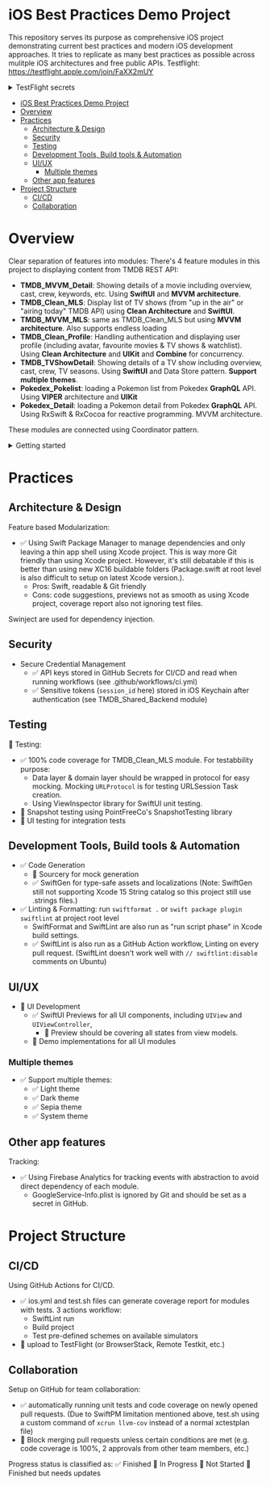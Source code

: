 iOS Best Practices Demo Project
=============================

This repository serves its purpose as  comprehensive iOS project demonstrating current best practices and modern iOS development approaches. It tries to replicate as many best practices as possible across mulitple iOS architectures and free public APIs. Testflight: https://testflight.apple.com/join/FaXX2mUY

<details>
<summary>TestFlight secrets</summary>

Please search for a Pokemon film and click on "Pocket Monster" keyword from detail page to enable Pokedex tab.

</details>

- [iOS Best Practices Demo Project](#ios-best-practices-demo-project)
- [Overview](#overview)
- [Practices](#practices)
  - [Architecture \& Design](#architecture--design)
  - [Security](#security)
  - [Testing](#testing)
  - [Development Tools, Build tools \& Automation](#development-tools-build-tools--automation)
  - [UI/UX](#uiux)
    - [Multiple themes](#multiple-themes)
  - [Other app features](#other-app-features)
- [Project Structure](#project-structure)
  - [CI/CD](#cicd)
  - [Collaboration](#collaboration)


# Overview 

Clear separation of features into modules: There's 4 feature modules in this project to displaying content from TMDB REST API:
- **TMDB_MVVM_Detail**: Showing details of a movie including overview, cast, crew, keywords, etc. Using **SwiftUI** and **MVVM architecture**. 
- **TMDB_Clean_MLS**: Display list of TV shows (from "up in the air" or "airing today" TMDB API) using **Clean Architecture** and **SwiftUI**.
- **TMDB_MVVM_MLS**: same as TMDB_Clean_MLS but using **MVVM architecture**. Also supports endless loading
- **TMDB_Clean_Profile**: Handling authentication and displaying user profile (including avatar, favourite movies & TV shows & watchlist). Using **Clean Architecture** and **UIKit** and **Combine** for concurrency.
- **TMDB_TVShowDetail**: Showing details of a TV show including overview, cast, crew, TV seasons. Using **SwiftUI** and Data Store pattern. **Support multiple themes**.
- **Pokedex_Pokelist**: loading a Pokemon list from Pokedex **GraphQL** API. Using **VIPER** architecture and **UIKit**
- **Pokedex_Detail**: loading a Pokemon detail from Pokedex **GraphQL** API. Using RxSwift & RxCocoa for reactive programming. MVVM architecture.

These modules are connected using Coordinator pattern.


<details>
<summary>Getting started</summary>
Create a xcconfig file with this pattern in Build.xcconfig:

```
TMDB_API_KEY=
PRODUCT_BUNDLE_IDENTIFIER=
```

Also adding a GoogleService-Info.plist file to the root of the project for Firebase Analytics. (Or setting the false flag in Rebuild/Rebuild/RebuildApp.swift to skip Firebase Analytics)

</details>

# Practices

## Architecture & Design

Feature based Modularization:
- ✅ Using Swift Package Manager to manage dependencies and only leaving a thin app shell using Xcode project. This is way more Git friendly than using Xcode project. However, it's still debatable if this is better than using new XC16 buildable folders (Package.swift at root level is also difficult to setup on latest Xcode version.). 
    - Pros: Swift, readable & Git friendly 
    - Cons: code suggestions, previews not as smooth as using Xcode project, coverage report also not ignoring test files.

Swinject are used for dependency injection.

## Security

- Secure Credential Management
    - ✅ API keys stored in GitHub Secrets for CI/CD and read when running workflows (see .github/workflows/ci.yml)
    - ✅ Sensitive tokens (`session_id` here) stored in iOS Keychain after authentication (see TMDB_Shared_Backend module)

## Testing

🚧 Testing: 
- ✅ 100% code coverage for TMDB_Clean_MLS module. For testabbility purpose:
    - Data layer & domain layer should be wrapped in protocol for easy mocking. Mocking `URLProtocol` is for testing URLSession Task creation.
    - Using ViewInspector library for SwiftUI unit testing.
- 🔴 Snapshot testing using PointFreeCo's SnapshotTesting library
- 🔴 UI testing for integration tests

## Development Tools, Build tools & Automation

- ✅ Code Generation
    - 🔴 Sourcery for mock generation
    - ✅ SwiftGen for type-safe assets and localizations (Note: SwiftGen still not supporting Xcode 15 String catalog so this project still use .strings files.)
- ✅ Linting & Formatting: run `swiftformat .` or `swift package plugin swiftlint` at project root level
  - SwiftFormat and SwiftLint are also run as "run script phase" in Xcode build settings.
  - ✅ SwiftLint is also run as a GitHub Action workflow, Linting on every pull request. (SwiftLint doesn't work well with `// swiftlint:disable` comments on Ubuntu)

## UI/UX

- 🚧 UI Development
    - ✅ SwiftUI Previews for all UI components, including `UIView` and `UIViewController`, 
        - 🚧 Preview should be covering all states from view models.
    - 🚧 Demo implementations for all UI modules

### Multiple themes

- ✅ Support multiple themes:
    - ✅ Light theme
    - ✅ Dark theme
    - ✅ Sepia theme
    - ✅ System theme

## Other app features

Tracking:
- ✅  Using Firebase Analytics for tracking events with abstraction to avoid direct dependency of each module.
  - GoogleService-Info.plist is ignored by Git and should be set as a secret in GitHub.

# Project Structure
## CI/CD

Using GitHub Actions for CI/CD.
- ✅ ios.yml and test.sh files can generate coverage report for modules with tests. 3 actions workflow:
  - SwiftLint run
  - Build project
  - Test pre-defined schemes on available simulators
- 🔴 upload to TestFlight (or BrowserStack, Remote Testkit, etc.)

## Collaboration

Setup on GitHub for team collaboration:
- ✅ automatically running unit tests and code coverage on newly opened pull requests. (Due to SwiftPM limitation mentioned above, test.sh using a custom command of `xcrun llvm-cov` instead of a normal xctestplan file) 
- 🚧 Block merging pull requests unless certain conditions are met (e.g. code coverage is 100%, 2 approvals from other team members, etc.)


Progress status is classified as: ✅ Finished 🚧 In Progress 🔴 Not Started 🔔 Finished but needs updates